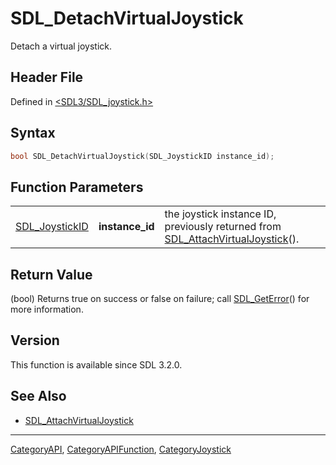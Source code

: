 # SDL_DetachVirtualJoystick

Detach a virtual joystick.

## Header File

Defined in [<SDL3/SDL_joystick.h>](https://github.com/libsdl-org/SDL/blob/main/include/SDL3/SDL_joystick.h)

## Syntax

```c
bool SDL_DetachVirtualJoystick(SDL_JoystickID instance_id);
```

## Function Parameters

|                                  |                 |                                                                                                              |
| -------------------------------- | --------------- | ------------------------------------------------------------------------------------------------------------ |
| [SDL_JoystickID](SDL_JoystickID) | **instance_id** | the joystick instance ID, previously returned from [SDL_AttachVirtualJoystick](SDL_AttachVirtualJoystick)(). |

## Return Value

(bool) Returns true on success or false on failure; call
[SDL_GetError](SDL_GetError)() for more information.

## Version

This function is available since SDL 3.2.0.

## See Also

- [SDL_AttachVirtualJoystick](SDL_AttachVirtualJoystick)

----
[CategoryAPI](CategoryAPI), [CategoryAPIFunction](CategoryAPIFunction), [CategoryJoystick](CategoryJoystick)

